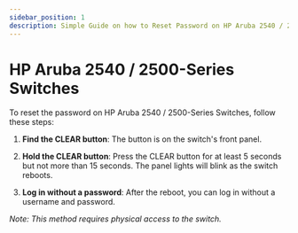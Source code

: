 ```yaml
---
sidebar_position: 1
description: Simple Guide on how to Reset Password on HP Aruba 2540 / 2500-Series Switches
---
```

# HP Aruba 2540 / 2500-Series Switches

To reset the password on HP Aruba 2540 / 2500-Series Switches, follow these steps:


1. **Find the CLEAR button**: The button is on the switch's front panel.

2. **Hold the CLEAR button**: Press the CLEAR button for at least 5 seconds but not more than 15 seconds. The panel lights will blink as the switch reboots.

3. **Log in without a password**: After the reboot, you can log in without a username and password.

*Note: This method requires physical access to the switch.*



